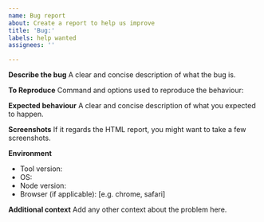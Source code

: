 ```yaml
---
name: Bug report
about: Create a report to help us improve
title: 'Bug:'
labels: help wanted
assignees: ''

---
```


**Describe the bug**
A clear and concise description of what the bug is.

**To Reproduce**
Command and options used to reproduce the behaviour:

**Expected behaviour**
A clear and concise description of what you expected to happen.

**Screenshots**
If it regards the HTML report, you might want to take a few screenshots.

**Environment**
 - Tool version: 
 - OS:
 - Node version:
 - Browser (if applicable): [e.g. chrome, safari]

**Additional context**
Add any other context about the problem here.
